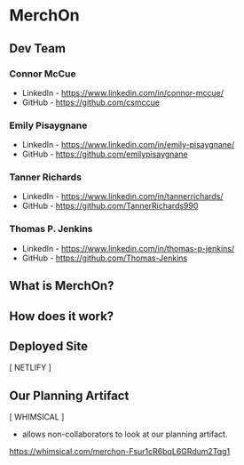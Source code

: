 # MerchOn

## Dev Team

### Connor McCue
- LinkedIn - https://www.linkedin.com/in/connor-mccue/
- GitHub - https://github.com/csmccue

### Emily Pisaygnane
- LinkedIn - https://www.linkedin.com/in/emily-pisaygnane/
- GitHub - https://github.com/emilypisaygnane

### Tanner Richards
- LinkedIn - https://www.linkedin.com/in/tannerrichards/
- GitHub - https://github.com/TannerRichards990

### Thomas P. Jenkins
- LinkedIn - https://www.linkedin.com/in/thomas-p-jenkins/
- GitHub - https://github.com/Thomas-Jenkins

## What is MerchOn?

## How does it work?

## Deployed Site

[ NETLIFY ]

## Our Planning Artifact

[ WHIMSICAL ]

- allows non-collaborators to look at our planning artifact.

https://whimsical.com/merchon-Fsur1cR6bqL6GRdum2Tqg1

